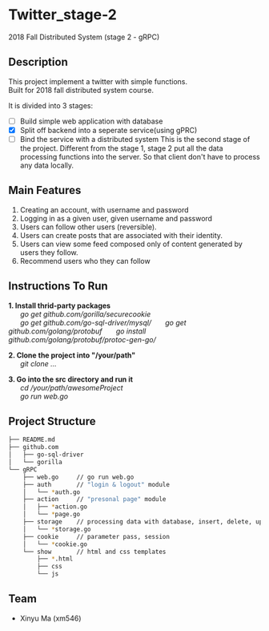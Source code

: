 # Twitter_stage-2
2018 Fall Distributed System (stage 2 - gRPC)

## Description
This project implement a twitter with simple functions.  
Built for 2018 fall distributed system course.

It is divided into 3 stages:
- [ ] Build simple web application with database
- [x] Split off backend into a seperate service(using gPRC)
- [ ] Bind the service with a distributed system
This is the second stage of the project. Different from the stage 1, stage 2 put all the data processing functions into the server. So that client don't have to process any data locally.

## Main Features
1. Creating an account, with username and password
2. Logging in as a given user, given username and password
3. Users can follow other users (reversible).
4. Users can create posts that are associated with their identity.
5. Users can view some feed composed only of content generated by users they follow.
6. Recommend users who they can follow

## Instructions To Run
**1. Install thrid-party packages**   
&nbsp;&nbsp;&nbsp;&nbsp;&nbsp;&nbsp;*go get github.com/gorilla/securecookie*  
&nbsp;&nbsp;&nbsp;&nbsp;&nbsp;&nbsp;*go get github.com/go-sql-driver/mysql/*
&nbsp;&nbsp;&nbsp;&nbsp;&nbsp;&nbsp;*go get github.com/golang/protobuf*
&nbsp;&nbsp;&nbsp;&nbsp;&nbsp;&nbsp;*go install github.com/golang/protobuf/protoc-gen-go/*

**2. Clone the project into "/your/path"**  
&nbsp;&nbsp;&nbsp;&nbsp;&nbsp;&nbsp;*git clone ...*  

**3. Go into the src directory and run it**  
&nbsp;&nbsp;&nbsp;&nbsp;&nbsp;&nbsp;*cd /your/path/awesomeProject*  
&nbsp;&nbsp;&nbsp;&nbsp;&nbsp;&nbsp;*go run web.go*

## Project Structure
```bash
├── README.md
├── github.com
│   ├── go-sql-driver
│   └── gorilla 
└── gRPC
    ├── web.go     // go run web.go
    ├── auth       // "login & logout" module
    │   └── *auth.go
    ├── action     // "presonal page" module
    │   ├── *action.go
    │   └── *page.go
    ├── storage    // processing data with database, insert, delete, update
    │   └── *storage.go
    ├── cookie     // parameter pass, session
    │   └── *cookie.go
    └── show       // html and css templates
        ├── *.html
        ├── css
        └── js
```

## Team
- Xinyu Ma (xm546)
